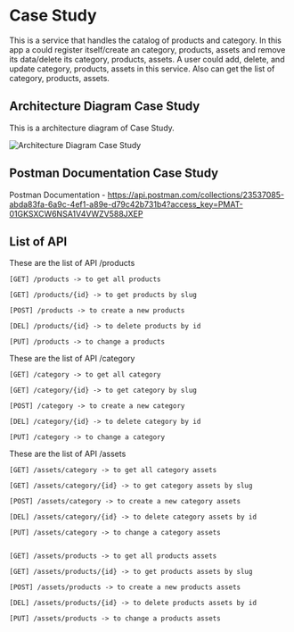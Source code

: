 # Case Study
This is a service that handles the catalog of products and category. In this app a could register itself/create an category, products, assets and remove its data/delete its category, products, assets. A user could add, delete, and update category, products, assets in this service. Also can get the list of category, products, assets.

## Architecture Diagram Case Study
This is a architecture diagram of Case Study.

![Architecture Diagram Case Study](https://drive.google.com/file/d/1Bd8IReb4LghJzxKFfQBDNEbdmTxvF3X4/view?usp=share_link)

## Postman Documentation Case Study

Postman Documentation - https://api.postman.com/collections/23537085-abda83fa-6a9c-4ef1-a89e-d79c42b731b4?access_key=PMAT-01GKSXCW6NSA1V4VWZV588JXEP

## List of API

These are the list of API /products
```
[GET] /products -> to get all products

[GET] /products/{id} -> to get products by slug

[POST] /products -> to create a new products

[DEL] /products/{id} -> to delete products by id

[PUT] /products -> to change a products
```



These are the list of API /category
```
[GET] /category -> to get all category

[GET] /category/{id} -> to get category by slug

[POST] /category -> to create a new category

[DEL] /category/{id} -> to delete category by id

[PUT] /category -> to change a category
```


These are the list of API /assets
```
[GET] /assets/category -> to get all category assets

[GET] /assets/category/{id} -> to get category assets by slug

[POST] /assets/category -> to create a new category assets

[DEL] /assets/category/{id} -> to delete category assets by id

[PUT] /assets/category -> to change a category assets


[GET] /assets/products -> to get all products assets

[GET] /assets/products/{id} -> to get products assets by slug

[POST] /assets/products -> to create a new products assets

[DEL] /assets/products/{id} -> to delete products assets by id

[PUT] /assets/products -> to change a products assets
```
